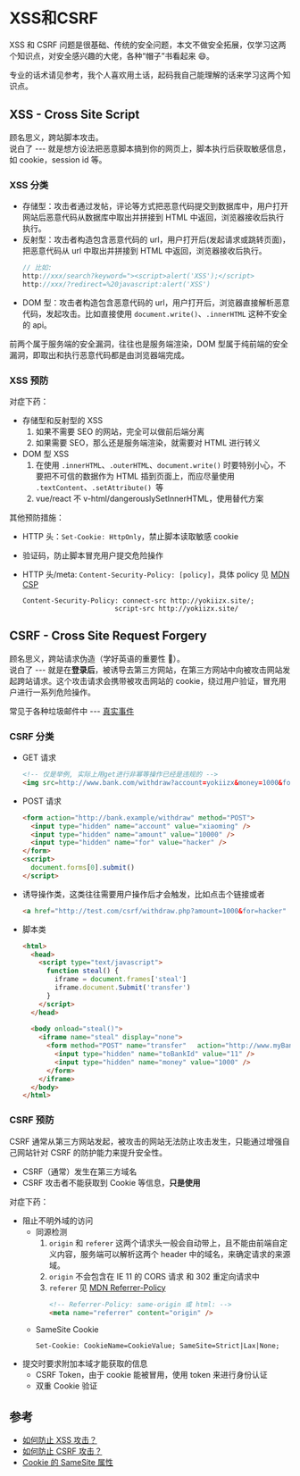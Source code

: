 # XSS和CSRF


XSS 和 CSRF 问题是很基础、传统的安全问题，本文不做安全拓展，仅学习这两个知识点，对安全感兴趣的大佬，各种“帽子”书看起来 😄。

专业的话术请见参考，我个人喜欢用土话，起码我自己能理解的话来学习这两个知识点。

## XSS - Cross Site Script

顾名思义，跨站脚本攻击。  
说白了 --- 就是想方设法把恶意脚本搞到你的网页上，脚本执行后获取敏感信息，如 cookie，session id 等。

### XSS 分类

- 存储型：攻击者通过发帖，评论等方式把恶意代码提交到数据库中，用户打开网站后恶意代码从数据库中取出并拼接到 HTML 中返回，浏览器接收后执行执行。
- 反射型：攻击者构造包含恶意代码的 url，用户打开后(发起请求或跳转页面)，把恶意代码从 url 中取出并拼接到 HTML 中返回，浏览器接收后执行。
  ```js
  // 比如:
  http://xxx/search?keyword="><script>alert('XSS');</script>
  http://xxx/?redirect=%20javascript:alert('XSS')
  ```
- DOM 型：攻击者构造包含恶意代码的 url，用户打开后，浏览器直接解析恶意代码，发起攻击。比如直接使用 `document.write()`、`.innerHTML` 这种不安全的 api。

前两个属于服务端的安全漏洞，往往也是服务端渲染，DOM 型属于纯前端的安全漏洞，即取出和执行恶意代码都是由浏览器端完成。

### XSS 预防

对症下药：

- 存储型和反射型的 XSS
  1. 如果不需要 SEO 的网站，完全可以做前后端分离
  2. 如果需要 SEO，那么还是服务端渲染，就需要对 HTML 进行转义
- DOM 型 XSS
  1. 在使用 `.innerHTML`、`.outerHTML`、`document.write()` 时要特别小心，不要把不可信的数据作为 HTML 插到页面上，而应尽量使用 `.textContent`、`.setAttribute() `等
  2. vue/react 不 v-html/dangerouslySetInnerHTML，使用替代方案

其他预防措施：

- HTTP 头：`Set-Cookie: HttpOnly`，禁止脚本读取敏感 cookie
- 验证码，防止脚本冒充用户提交危险操作
- HTTP 头/meta: `Content-Security-Policy: [policy]`，具体 policy 见 [MDN CSP](https://developer.mozilla.org/zh-CN/docs/Web/HTTP/Headers/Content-Security-Policy#%E8%A7%84%E8%8C%83)

  ```http
  Content-Security-Policy: connect-src http://yokiizx.site/;
                         script-src http://yokiizx.site/
  ```

## CSRF - Cross Site Request Forgery

顾名思义，跨站请求伪造（学好英语的重要性 👻）。  
说白了 --- 就是在**登录后**，被诱导去第三方网站，在第三方网站中向被攻击网站发起跨站请求。这个攻击请求会携带被攻击网站的 cookie，绕过用户验证，冒充用户进行一系列危险操作。

常见于各种垃圾邮件中 --- [真实事件](https://www.davidairey.com/google-gmail-security-hijack/)

### CSRF 分类

- GET 请求
  ```html
  <!-- 仅是举例, 实际上用get进行非幂等操作已经是违规的 -->
  <img src=http://www.bank.com/withdraw?account=yokiizx&money=1000&for=hacker>
  ```
- POST 请求

  ```html
  <form action="http://bank.example/withdraw" method="POST">
    <input type="hidden" name="account" value="xiaoming" />
    <input type="hidden" name="amount" value="10000" />
    <input type="hidden" name="for" value="hacker" />
  </form>
  <script>
    document.forms[0].submit()
  </script>
  ```

- 诱导操作类，这类往往需要用户操作后才会触发，比如点击个链接或者

  ```html
  <a href="http://test.com/csrf/withdraw.php?amount=1000&for=hacker" taget="_blank">重磅消息！！</a>
  ```

- 脚本类
  ```html
  <html>
    <head>
      <script type="text/javascript">
        function steal() {
          iframe = document.frames['steal']
          iframe.document.Submit('transfer')
        }
      </script>
    </head>
    　　
    <body onload="steal()">
      <iframe name="steal" display="none">
        <form method="POST" name="transfer" 　action="http://www.myBank.com/Transfer.php">
          <input type="hidden" name="toBankId" value="11" />
          <input type="hidden" name="money" value="1000" />
        </form>
      </iframe>
    </body>
  </html>
  ```

### CSRF 预防

CSRF 通常从第三方网站发起，被攻击的网站无法防止攻击发生，只能通过增强自己网站针对 CSRF 的防护能力来提升安全性。

- CSRF（通常）发生在第三方域名
- CSRF 攻击者不能获取到 Cookie 等信息，**只是使用**

对症下药：

- 阻止不明外域的访问
  - 同源检测
    1. `origin` 和 `referer` 这两个请求头一般会自动带上，且不能由前端自定义内容，服务端可以解析这两个 header 中的域名，来确定请求的来源域。
    2. `origin` 不会包含在 IE 11 的 CORS 请求 和 302 重定向请求中
    3. `referer` 见 [MDN Referrer-Policy](https://developer.mozilla.org/en-US/docs/Web/HTTP/Headers/Referrer-Policy)
       ```html
       <!-- Referrer-Policy: same-origin 或 html: -->
       <meta name="referrer" content="origin" />
       ```
  - SameSite Cookie
    ```http
    Set-Cookie: CookieName=CookieValue; SameSite=Strict|Lax|None;
    ```
- 提交时要求附加本域才能获取的信息
  - CSRF Token，由于 cookie 能被冒用，使用 token 来进行身份认证
  - 双重 Cookie 验证

## 参考

- [如何防止 XSS 攻击？](https://tech.meituan.com/2018/09/27/fe-security.html)
- [如何防止 CSRF 攻击？](https://tech.meituan.com/2018/10/11/fe-security-csrf.html)
- [Cookie 的 SameSite 属性](https://www.ruanyifeng.com/blog/2019/09/cookie-samesite.html)

